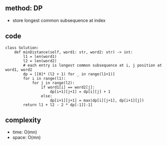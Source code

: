 ## method: DP
- store longest common subsequence at index

## code
```
class Solution:
    def minDistance(self, word1: str, word2: str) -> int:
        l1 = len(word1)
        l2 = len(word2)
        # each entry is longest common subsequence at i, j position at word1, word2
        dp = [[0]* (l2 + 1) for _ in range(l1+1)]
        for i in range(l1):
            for j in range(l2):
                if word1[i] == word2[j]:
                    dp[i+1][j+1] = dp[i][j] + 1
                else:
                    dp[i+1][j+1] = max(dp[i][j+1], dp[i+1][j])
        return l1 + l2 - 2 * dp[-1][-1]
```

## complexity
- time: O(mn)
- space: O(mn)
